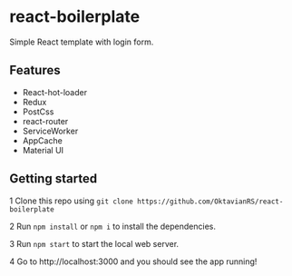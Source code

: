 # react-boilerplate
Simple React template with login form.

## Features
- React-hot-loader
- Redux
- PostCss
- react-router
- ServiceWorker
- AppCache
- Material UI

## Getting started
1 Clone this repo using `git clone https://github.com/OktavianRS/react-boilerplate`

2 Run `npm install` or `npm i` to install the dependencies.

3 Run `npm start` to start the local web server.

4 Go to http://localhost:3000 and you should see the app running!
